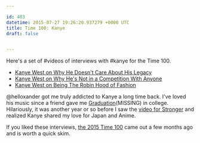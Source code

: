 ```yaml
---

id: 403
datetime: 2015-07-27 19:26:20.937279 +0000 UTC
title: Time 100: Kanye
draft: false


---
```


Here's a set of #videos of interviews with #kanye for the Time 100. 

 - [Kanye West on Why He Doesn't Care About His Legacy](https://www.youtube.com/watch?v=Yd2V68HUlYs&feature=youtu.be)
 - [Kanye West on Why He's Not in a Competition With Anyone](https://www.youtube.com/watch?v=Goood8R6Zjo&feature=youtu.be)
 - [Kanye West on Being The Robin Hood of Fashion](https://www.youtube.com/watch?v=HKXqrPRECG0&feature=youtu.be)

@helloxander got me truly addicted to Kanye a long time back. I've loved his music since a friend gave me [Graduation](https://en.wikipedia.org/wiki/Graduation_%!a(MISSING)lbum%!)(MISSING) in college. Hilariously, it was another year or so before I saw the [video for Stronger](https://www.youtube.com/watch?v=PsO6ZnUZI0g) and realized Kanye shared my love for Japan and Anime.

If you liked these interviews, [the 2015 Time 100](http://time.com/collection/2015-time-100/) came out a few months ago and is worth a quick skim.
